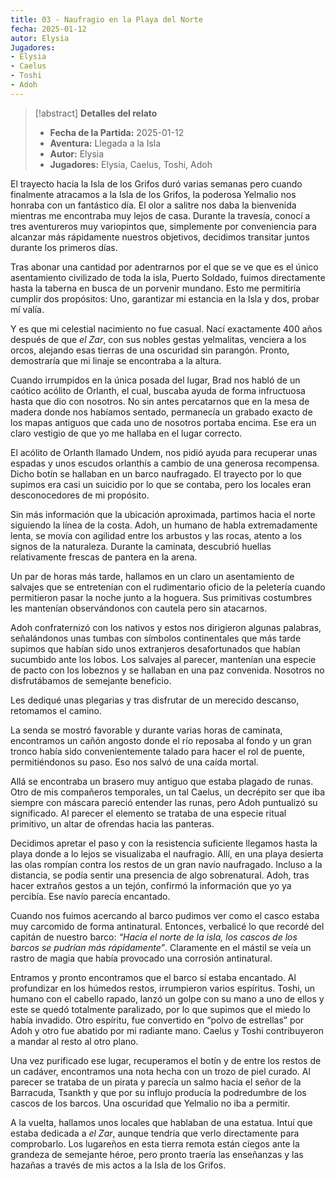 ```yaml
---
title: 03 - Naufragio en la Playa del Norte
fecha: 2025-01-12
autor: Elysia
Jugadores:
- Elysia
- Caelus
- Toshi
- Adoh
---
```


>[!abstract] **Detalles del relato**
>  - **Fecha de la Partida:** 2025-01-12
>  - **Aventura:** Llegada a la Isla
>  - **Autor:** Elysia
>  - **Jugadores:** Elysia, Caelus, Toshi, Adoh

El trayecto hacia la Isla de los Grifos duró varias semanas pero cuando finalmente atracamos a 
la Isla de los Grifos, la poderosa Yelmalio nos honraba con un fantástico día. El olor a salitre nos daba la bienvenida mientras me encontraba muy lejos de casa. Durante la travesía, conocí a tres aventureros muy variopintos que, simplemente por conveniencia para alcanzar más rápidamente nuestros objetivos, decidimos transitar juntos durante los primeros días. 

Tras abonar una cantidad por adentrarnos por el que se ve que es el único asentamiento 
civilizado de toda la isla, Puerto Soldado, fuimos directamente hasta la taberna en busca de un 
porvenir mundano. Esto me permitiría cumplir dos propósitos: Uno, garantizar mi estancia en 
la Isla y dos, probar mí valía. 

Y es que mi celestial nacimiento no fue casual. Nací exactamente 400 años después de que 
*el Zar*, con sus nobles gestas yelmalitas, venciera a los orcos, alejando esas tierras de una 
oscuridad sin parangón. Pronto, demostraría que mi linaje se encontraba a la altura. 

Cuando irrumpidos en la única posada del lugar, Brad nos habló de un caótico acólito de 
Orlanth, el cual, buscaba ayuda de forma infructuosa hasta que dio con nosotros. No sin antes 
percatarnos que en la mesa de madera donde nos habíamos sentado, permanecía un grabado 
exacto de los mapas antiguos que cada uno de nosotros portaba encima.  Ese era un claro 
vestigio de que yo me hallaba en el lugar correcto. 

El acólito de Orlanth llamado Undem, nos pidió ayuda para recuperar unas espadas y unos 
escudos orlanthís a cambio de una generosa recompensa. Dicho botín se hallaban en un barco 
naufragado. El trayecto por lo que supimos era casi un suicidio por lo que se contaba, pero los 
locales eran desconocedores de mi propósito. 

Sin más información que la ubicación aproximada, partimos hacia el norte siguiendo la línea de la costa. Adoh, un humano de habla extremadamente lenta, se movía con agilidad entre los 
arbustos y las rocas, atento a los signos de la naturaleza. Durante la caminata, descubrió 
huellas relativamente frescas de pantera en la arena. 

Un par de horas más tarde, hallamos en un claro un asentamiento de salvajes que se entretenían con el rudimentario oficio de la peletería cuando permitieron pasar la noche junto 
a la hoguera. Sus primitivas costumbres les mantenían observándonos con cautela pero sin 
atacarnos.  

Adoh confraternizó con los nativos y estos nos dirigieron algunas palabras, señalándonos unas tumbas con símbolos continentales que más tarde supimos que habían sido unos extranjeros desafortunados que habían sucumbido ante los lobos. Los salvajes al parecer, mantenían una especie de pacto con los lobeznos y  se hallaban en una paz convenida. Nosotros no disfrutábamos de semejante beneficio.  

Les dediqué unas plegarias y tras disfrutar de un merecido descanso, retomamos el camino. 

La senda se mostró favorable y durante varias horas de caminata, encontramos un cañón 
angosto donde el río reposaba al fondo y un gran tronco había sido convenientemente talado 
para hacer el rol de puente, permitiéndonos su paso. Eso nos salvó de una caída mortal. 

Allá se encontraba un brasero muy antiguo que estaba plagado de runas.  Otro de mis compañeros temporales, un tal Caelus, un decrépito ser que iba siempre con máscara pareció entender las runas, pero Adoh puntualizó su significado. Al parecer el elemento se trataba de una especie ritual primitivo, un altar de ofrendas hacia las panteras.  

Decidimos apretar el paso y con la resistencia suficiente llegamos hasta la playa donde a lo 
lejos se visualizaba el naufragio.  Allí, en una playa desierta las olas rompían contra los restos de un gran navío naufragado. Incluso a la distancia, se podía sentir una presencia de algo sobrenatural. Adoh, tras hacer extraños gestos a un tejón, confirmó la información que yo ya percibía. Ese navío parecía encantado. 

Cuando nos fuimos acercando al barco pudimos ver como el casco estaba muy carcomido de 
forma antinatural. Entonces, verbalicé lo que recordé del capitán de nuestro barco: *“Hacia el 
norte de la isla, los cascos de los barcos se pudrían más rápidamente”*. Claramente en el mástil 
se veía un rastro de magia que había provocado una corrosión antinatural. 

Entramos y  pronto encontramos que el barco sí estaba encantado. Al profundizar en los 
húmedos restos, irrumpieron varios espíritus. Toshi, un humano con el cabello rapado, lanzó 
un golpe con su mano a uno de ellos y este se quedó totalmente paralizado, por lo que 
supimos que el miedo lo había invadido. Otro espíritu, fue convertido en “polvo de estrellas” 
por Adoh y otro fue abatido por mi radiante mano. Caelus y Toshi contribuyeron a mandar al 
resto al otro plano. 

Una vez purificado ese lugar, recuperamos el botín y de entre los restos de un cadáver, 
encontramos una nota hecha con un trozo de piel curado. Al parecer se trataba de un pirata y 
parecía un salmo hacia el señor de la Barracuda, Tsankth y que por su influjo producía la 
podredumbre de los cascos de los barcos.  Una oscuridad que Yelmalio no iba a permitir. 

A la vuelta, hallamos unos locales que hablaban de una estatua. Intuí que estaba dedicada a *el Zar*, aunque tendría que verlo directamente para comprobarlo. Los lugareños en 
esta tierra remota están ciegos ante la grandeza de semejante héroe, pero pronto traería las 
enseñanzas y las hazañas a través de mis actos a la Isla de los Grifos.